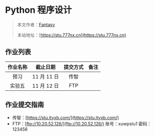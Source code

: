 # Python 程序设计

> 本文作者：[Fantasy](https://www.777nx.cn/personal/about/)
>
> 本站地址：[https://stu.777nx.cn](https://stu.777nx.cn)

## 作业列表

|  作业名称  |  截止日期   | 提交方式 | 备注 |
| :--------: | :---------: | :------: | :--: |
|    预习    | 11 月 11 日 |   传智   |      |
|   实验五   | 11 月 12 日 |   FTP    |      |

## 作业提交指南

- 传智：[https://stu.ityxb.com/](https://stu.ityxb.com/)
- FTP：[ftp://10.20.52.126/](ftp://10.20.52.126/) 账号：xuwpstu1 密码：123456
